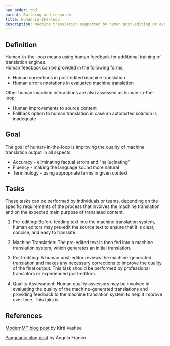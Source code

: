 ```yaml
---
nav_order: tbd
parent: Building and research
title: Human-in-the-loop
description: Machine translation supported by human post-editing or evaluation
---
```


## Definition

Human-in-the-loop means using human feedback for additional training of translation engines.  
Human feedback can be provided in the following forms:
* Human corrections in post-edited machine translation
* Human error annotations in evaluated machine translation
  
Other human-machine interactions are also assessed as human-in-the-loop:
* Human improvements to source content 
* Fallback option to human translation in case an automated solution is inadequate

## Goal

The goal of human-in-the-loop is improving the quality of machine translation output in all aspects:
* Accuracy - eliminating factual errors and "hallucinating"
* Fluency - making the language sound more natural
* Terminology - using appropriate terms in given context

## Tasks

These tasks can be performed by individuals or teams, depending on the specific requirements of the process that involves the machine translation and on the expected main purpose of translated content.

1. Pre-editing: Before feeding text into the machine translation system, human editors may pre-edit the source text to ensure that it is clear, concise, and easy to translate.

2. Machine Translation: The pre-edited text is then fed into a machine translation system, which generates an initial translation.

3. Post-editing: A human post-editor reviews the machine-generated translation and makes any necessary corrections to improve the quality of the final output. This task should be performed by professional translators or experienced post-editors.

4. Quality Assessment: Human quality assessors may be involved in evaluating the quality of the machine-generated translations and providing feedback to the machine translation system to help it improve over time. This taks is 

## References

[ModernMT blog post](https://blog.modernmt.com/human-in-the-loop/) by Kirti Vashee

[Pangeanic blog post](https://blog.pangeanic.com/human-in-the-loop-hitl-making-the-most-of-human-and-machine-intelligence) by Ángela Franco